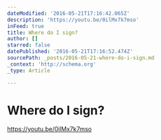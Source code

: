 ```yaml
---
dateModified: '2016-05-21T17:16:42.065Z'
description: 'https://youtu.be/0ilMx7k7mso'
inFeed: true
title: Where do I sign?
author: []
starred: false
datePublished: '2016-05-21T17:16:52.474Z'
sourcePath: _posts/2016-05-21-where-do-i-sign.md
_context: 'http://schema.org'
_type: Article

---
```

# Where do I sign?

https://youtu.be/0ilMx7k7mso